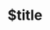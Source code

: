 ---
title: $title
second_title: Referência da API Aspose.CAD para .NET
description: $description
type: docs
weight: $weight
url: /pt/net/$ref/
---